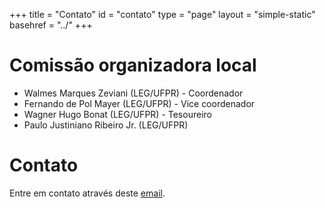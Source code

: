 +++
title = "Contato"
id = "contato"
type = "page"
layout = "simple-static"
basehref = "../"
+++

# Comissão organizadora local

  * Walmes Marques Zeviani (LEG/UFPR) - Coordenador
  * Fernando de Pol Mayer (LEG/UFPR) - Vice coordenador
  * Wagner Hugo Bonat (LEG/UFPR) - Tesoureiro
  * Paulo Justiniano Ribeiro Jr. (LEG/UFPR)

# Contato

Entre em contato através deste [email](mailto:leg.ufpr@gmail.com).
